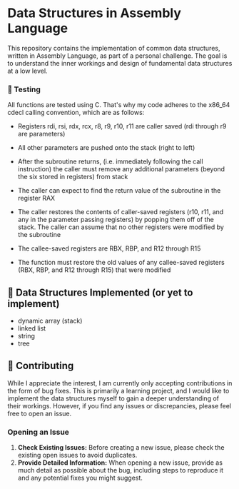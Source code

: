 # Data Structures in Assembly Language

This repository contains the implementation of common data structures, written in Assembly Language, as part of a personal challenge. The goal is to understand the inner workings and design of fundamental data structures at a low level.

### 🧪 Testing
All functions are tested using C. That's why my code adheres to the x86_64 cdecl calling convention, which are as follows:

* Registers rdi, rsi, rdx, rcx, r8, r9, r10, r11 are caller saved (rdi through r9 are parameters)

* All other parameters are pushed onto the stack (right to left)

* After the subroutine returns, (i.e. immediately following the call instruction) the caller must 
remove any additional parameters (beyond the six stored in registers) from stack

* The caller can expect to find the return value of the subroutine in the register RAX

* The caller restores the contents of caller-saved registers (r10, r11, and any in the parameter passing
registers) by popping them off of the stack. The caller can assume that no other registers were
modified by the subroutine

* The callee-saved registers are RBX, RBP, and R12 through R15

* The function must restore the old values of any callee-saved registers (RBX, RBP, and R12 through R15) that were modified


## 💾 Data Structures Implemented (or yet to implement)
- dynamic array (stack)
- linked list
- string
- tree

## 🐛 Contributing
While I appreciate the interest, I am currently only accepting contributions in the form of bug fixes. This is primarily a learning project, and I would like to implement the data structures myself to gain a deeper understanding of their workings. However, if you find any issues or discrepancies, please feel free to open an issue.

### Opening an Issue
1. **Check Existing Issues:** Before creating a new issue, please check the existing open issues to avoid duplicates.
2. **Provide Detailed Information:** When opening a new issue, provide as much detail as possible about the bug, including steps to reproduce it and any potential fixes you might suggest.